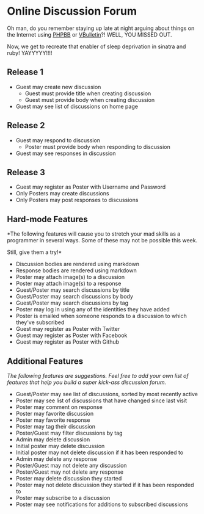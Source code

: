 # Online Discussion Forum
Oh man, do you remember staying up late at night arguing about things on the
Internet using [PHPBB](https://www.phpbb.com/) or
[VBulletin](http://www.vbulletin.com/)?! WELL, YOU MISSED OUT.

Now, we get to recreate that enabler of sleep deprivation in sinatra and ruby!
YAYYYYY!!!!

## Release 1
* Guest may create new discussion
  * Guest must provide title when creating discussion
  * Guest must provide body when creating discussion
* Guest may see list of discussions on home page

## Release 2
* Guest may respond to discussion
  * Poster must provide body when responding to discussion
* Guest may see responses in discussion

## Release 3
* Guest may register as Poster with Username and Password
* Only Posters may create discussions
* Only Posters may post responses to discussions

## Hard-mode Features
*The following features will cause you to stretch your mad skills as a
programmer in several ways. Some of these may not be possible this week.

Still, give them a try!*

* Discussion bodies are rendered using markdown
* Response bodies are rendered using markdown
* Poster may attach image(s) to a discussion
* Poster may attach image(s) to a response
* Guest/Poster may search discussions by title
* Guest/Poster may search discussions by body
* Guest/Poster may search discussions by tag
* Poster may log in using any of the identities they have added
* Poster is emailed when someone responds to a discussion to which they've subscribed
* Guest may register as Poster with Twitter
* Guest may register as Poster with Facebook
* Guest may register as Poster with Github

## Additional Features
*The following features are suggestions. Feel free to add your own list of
features that help you build a super kick-ass discussion forum.*

* Guest/Poster may see list of discussions, sorted by most recently active
* Poster may see list of discussions that have changed since last visit
* Poster may comment on response
* Poster may favorite discussion
* Poster may favorite response
* Poster may tag their discussion
* Poster/Guest may filter discussions by tag
* Admin may delete discussion
* Initial poster may delete discussion
* Initial poster may not delete discussion if it has been responded to
* Admin may delete any response
* Poster/Guest may not delete any discussion
* Poster/Guest may not delete any response
* Poster may delete discussion they started
* Poster may not delete discussion they started if it has been responded to
* Poster may subscribe to a discussion
* Poster may see notifications for additions to subscribed discussions
